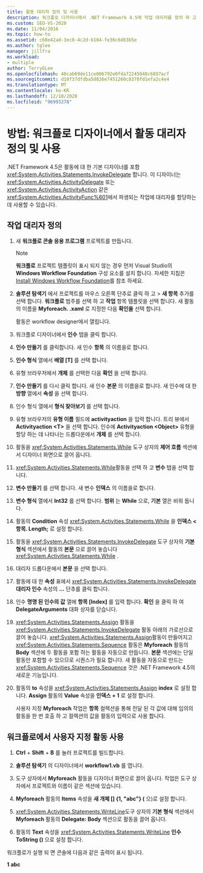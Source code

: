 ```yaml
---
title: 활동 대리자 정의 및 사용
description: 워크플로 디자이너에서 .NET Framework 4.5에 작업 대리자를 정의 하 고 사용 하는 데 사용할 수 있는 InvokeDelegate 작업에 대 한 기본 디자이너가 포함 된 방법에 대해 알아봅니다.
ms.custom: SEO-VS-2020
ms.date: 11/04/2016
ms.topic: how-to
ms.assetid: c68e42ad-3ec0-4c2d-b104-fe36c6d83b5e
ms.author: tglee
manager: jillfra
ms.workload:
- multiple
author: TerryGLee
ms.openlocfilehash: 48cab69de11ce006792e0fda72245048c6897acf
ms.sourcegitcommit: d10f37dfdba5d826e7451260c8370fd1efa2c4e4
ms.translationtype: MT
ms.contentlocale: ko-KR
ms.lasthandoff: 12/10/2020
ms.locfileid: "96993278"
---
```

# <a name="how-to-define-and-consume-activity-delegates-in-the-workflow-designer"></a>방법: 워크플로 디자이너에서 활동 대리자 정의 및 사용

.NET Framework 4.5은 활동에 대 한 기본 디자이너를 포함 <xref:System.Activities.Statements.InvokeDelegate> 합니다. 이 디자이너는 <xref:System.Activities.ActivityDelegate> 또는 <xref:System.Activities.ActivityAction> 같은 <xref:System.Activities.ActivityFunc%601>에서 파생되는 작업에 대리자를 할당하는 데 사용할 수 있습니다.

## <a name="define-an-activity-delegate"></a>작업 대리자 정의

1. 새 **워크플로 콘솔 응용 프로그램** 프로젝트를 만듭니다.

   > [!NOTE]
   > **워크플로** 프로젝트 템플릿이 표시 되지 않는 경우 먼저 Visual Studio의 **Windows Workflow Foundation** 구성 요소를 설치 합니다. 자세한 지침은 [Install Windows Workflow Foundation](developing-applications-with-the-workflow-designer.md#install-windows-workflow-foundation)를 참조 하세요.

3. **솔루션 탐색기** 에서 프로젝트를 마우스 오른쪽 단추로 클릭 하 고   >  **새 항목** 추가를 선택 합니다. **워크플로** 범주를 선택 하 고 **작업** 항목 템플릿을 선택 합니다. 새 활동의 이름을 **Myforeach. .xaml** 로 지정한 다음 **확인을** 선택 합니다.

   활동은 workflow designer에서 열립니다.

4. 워크플로 디자이너에서 **인수** 탭을 클릭 합니다.

5. **인수 만들기** 를 클릭합니다. 새 인수 **항목** 의 이름을로 합니다.

6. **인수 형식** 열에서 **배열 [T]** 를 선택 합니다.

7. 유형 브라우저에서 **개체** 를 선택한 다음 **확인** 을 선택 합니다.

8. **인수 만들기** 를 다시 클릭 합니다. 새 인수 **본문** 의 이름을로 합니다. 새 인수에 대 한 **방향** 열에서 **속성** 을 선택 합니다.

9. 인수 형식 열에서 **형식 찾아보기** 를 선택 합니다.

10. 유형 브라우저의 **유형 이름** 필드에 **activityaction** 을 입력 합니다. 트리 뷰에서 **Activityaction \<T>** 을 선택 합니다. 인수에 **Activityaction \<Object>** 유형을 할당 하는 데 나타나는 드롭다운에서 **개체** 를 선택 합니다.

11. 활동을 <xref:System.Activities.Statements.While> 도구 상자의 **제어 흐름** 섹션에서 디자이너 화면으로 끌어 옵니다.

12. <xref:System.Activities.Statements.While>활동을 선택 하 고 **변수** 탭을 선택 합니다.

13. **변수 만들기** 를 선택 합니다. 새 변수 **인덱스** 의 이름을로 합니다.

14. **변수 형식** 열에서 **Int32** 를 선택 합니다. **범위** 는 **While** 으로, **기본** 열은 비워 둡니다.

15. 활동의 **Condition** 속성 <xref:System.Activities.Statements.While> 을 **인덱스 < 항목. Length;** 로 설정 합니다.

16. 활동을 <xref:System.Activities.Statements.InvokeDelegate> 도구 상자의 **기본 형식** 섹션에서 활동의 **본문** 으로 끌어 놓습니다 <xref:System.Activities.Statements.While> .

17. 대리자 드롭다운에서 **본문** 을 선택 합니다.

18. 활동에 대 한 **속성** 표에서 <xref:System.Activities.Statements.InvokeDelegate> **대리자 인수** 속성의 **...** 단추를 클릭 합니다.

19. 인수 **명명 된 인수의** **값** 열에 **항목 [Index]** 를 입력 합니다. **확인** 을 클릭 하 여 **DelegateArguments** 대화 상자를 닫습니다.

20. <xref:System.Activities.Statements.Assign> 활동을 <xref:System.Activities.Statements.InvokeDelegate> 활동 아래의 가로선으로 끌어 놓습니다. <xref:System.Activities.Statements.Assign>활동이 만들어지고 <xref:System.Activities.Statements.Sequence> 활동은 **Myforeach** 활동의 **Body** 섹션에 두 활동을 포함 하는 활동을 자동으로 만듭니다. **본문** 섹션에는 단일 활동만 포함할 수 있으므로 시퀀스가 필요 합니다. 새 활동을 자동으로 만드는 <xref:System.Activities.Statements.Sequence> 것은 .NET Framework 4.5의 새로운 기능입니다.

21. 활동의 **to** 속성을 <xref:System.Activities.Statements.Assign> **index** 로 설정 합니다. **Assign** 활동의 **Value** 속성을 **인덱스 + 1** 로 설정 합니다.

    사용자 지정 **Myforeach** 작업은 **항목** 컬렉션을 통해 전달 된 각 값에 대해 임의의 활동을 한 번 호출 하 고 컬렉션의 값을 활동의 입력으로 사용 합니다.

## <a name="use-the-custom-activity-in-a-workflow"></a>워크플로에서 사용자 지정 활동 사용

1. **Ctrl** + **Shift** + **B** 를 눌러 프로젝트를 빌드합니다.

2. **솔루션 탐색기** 의 디자이너에서 **workflow1.vb** 를 엽니다.

3. 도구 상자에서 **Myforeach** 활동을 디자이너 화면으로 끌어 옵니다. 작업은 도구 상자에서 프로젝트와 이름이 같은 섹션에 있습니다.

4. **Myforeach** 활동의 **Items** 속성을 **새 개체 [] {1, "abc"} (** 으)로 설정 합니다.

5. <xref:System.Activities.Statements.WriteLine>도구 상자의 **기본 형식** 섹션에서 **Myforeach** 활동의 **Delegate: Body** 섹션으로 활동을 끌어 옵니다.

6. 활동의 **Text** 속성을 <xref:System.Activities.Statements.WriteLine> **인수 ToString ()** 으로 설정 합니다.

워크플로가 실행 되 면 콘솔에 다음과 같은 출력이 표시 됩니다.

**1** 
 **abc**
